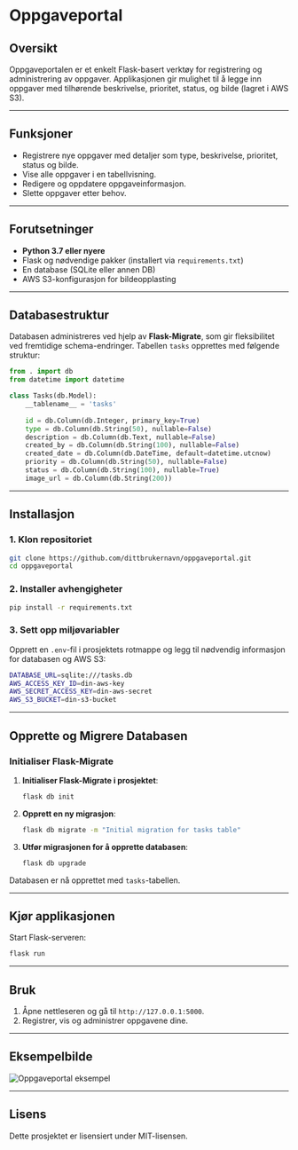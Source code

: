 
# Oppgaveportal

## Oversikt
Oppgaveportalen er et enkelt Flask-basert verktøy for registrering og administrering av oppgaver. Applikasjonen gir mulighet til å legge inn oppgaver med tilhørende beskrivelse, prioritet, status, og bilde (lagret i AWS S3).

---

## Funksjoner
- Registrere nye oppgaver med detaljer som type, beskrivelse, prioritet, status og bilde.
- Vise alle oppgaver i en tabellvisning.
- Redigere og oppdatere oppgaveinformasjon.
- Slette oppgaver etter behov.

---

## Forutsetninger
- **Python 3.7 eller nyere**
- Flask og nødvendige pakker (installert via `requirements.txt`)
- En database (SQLite eller annen DB)
- AWS S3-konfigurasjon for bildeopplasting

---

## Databasestruktur
Databasen administreres ved hjelp av **Flask-Migrate**, som gir fleksibilitet ved fremtidige schema-endringer. Tabellen `tasks` opprettes med følgende struktur:

```python
from . import db
from datetime import datetime

class Tasks(db.Model):
    __tablename__ = 'tasks'
    
    id = db.Column(db.Integer, primary_key=True)
    type = db.Column(db.String(50), nullable=False)
    description = db.Column(db.Text, nullable=False)
    created_by = db.Column(db.String(100), nullable=False)
    created_date = db.Column(db.DateTime, default=datetime.utcnow)
    priority = db.Column(db.String(50), nullable=False)
    status = db.Column(db.String(100), nullable=True)
    image_url = db.Column(db.String(200))
```

---

## Installasjon

### 1. Klon repositoriet
```bash
git clone https://github.com/dittbrukernavn/oppgaveportal.git
cd oppgaveportal
```

### 2. Installer avhengigheter
```bash
pip install -r requirements.txt
```

### 3. Sett opp miljøvariabler
Opprett en `.env`-fil i prosjektets rotmappe og legg til nødvendig informasjon for databasen og AWS S3:
```bash
DATABASE_URL=sqlite:///tasks.db
AWS_ACCESS_KEY_ID=din-aws-key
AWS_SECRET_ACCESS_KEY=din-aws-secret
AWS_S3_BUCKET=din-s3-bucket
```

---

## Opprette og Migrere Databasen

### Initialiser Flask-Migrate
1. **Initialiser Flask-Migrate i prosjektet**:
    ```bash
    flask db init
    ```

2. **Opprett en ny migrasjon**:
    ```bash
    flask db migrate -m "Initial migration for tasks table"
    ```

3. **Utfør migrasjonen for å opprette databasen**:
    ```bash
    flask db upgrade
    ```

Databasen er nå opprettet med `tasks`-tabellen.

---

## Kjør applikasjonen
Start Flask-serveren:
```bash
flask run
```

---

## Bruk
1. Åpne nettleseren og gå til `http://127.0.0.1:5000`.
2. Registrer, vis og administrer oppgavene dine.

---

## Eksempelbilde
![Oppgaveportal eksempel](https://din-s3-bucket.s3.amazonaws.com/eksempelbilde.png)

---

## Lisens
Dette prosjektet er lisensiert under MIT-lisensen.
